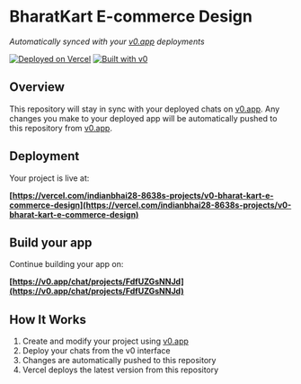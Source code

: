 # BharatKart E-commerce Design

*Automatically synced with your [v0.app](https://v0.app) deployments*

[![Deployed on Vercel](https://img.shields.io/badge/Deployed%20on-Vercel-black?style=for-the-badge&logo=vercel)](https://vercel.com/indianbhai28-8638s-projects/v0-bharat-kart-e-commerce-design)
[![Built with v0](https://img.shields.io/badge/Built%20with-v0.app-black?style=for-the-badge)](https://v0.app/chat/projects/FdfUZGsNNJd)

## Overview

This repository will stay in sync with your deployed chats on [v0.app](https://v0.app).
Any changes you make to your deployed app will be automatically pushed to this repository from [v0.app](https://v0.app).

## Deployment

Your project is live at:

**[https://vercel.com/indianbhai28-8638s-projects/v0-bharat-kart-e-commerce-design](https://vercel.com/indianbhai28-8638s-projects/v0-bharat-kart-e-commerce-design)**

## Build your app

Continue building your app on:

**[https://v0.app/chat/projects/FdfUZGsNNJd](https://v0.app/chat/projects/FdfUZGsNNJd)**

## How It Works

1. Create and modify your project using [v0.app](https://v0.app)
2. Deploy your chats from the v0 interface
3. Changes are automatically pushed to this repository
4. Vercel deploys the latest version from this repository